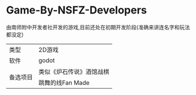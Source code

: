 # Game-By-NSFZ-Developers
由南师附中开发者社开发的游戏,目前还处在初期开发阶段(准确来讲连名字和玩法都没定)
<table class="table table-bordered table-striped table-condensed">
    <tr>
        <td>类型</td>
        <td>2D游戏</td>
    </tr>
    <tr>
        <td>软件</td>
        <td>godot</td>
    </tr>
    <tr>
        <td rowspan="2">备选项目</td>
        <td>类似《炉石传说》酒馆战棋
    </tr>
    <tr>
        <td>跳舞的线Fan Made
    </tr>
</table>